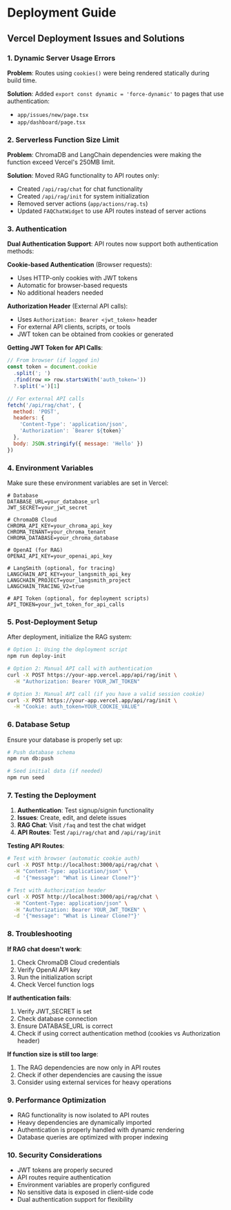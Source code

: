 # Deployment Guide

## Vercel Deployment Issues and Solutions

### 1. Dynamic Server Usage Errors

**Problem**: Routes using `cookies()` were being rendered statically during build time.

**Solution**: Added `export const dynamic = 'force-dynamic'` to pages that use authentication:
- `app/issues/new/page.tsx`
- `app/dashboard/page.tsx`

### 2. Serverless Function Size Limit

**Problem**: ChromaDB and LangChain dependencies were making the function exceed Vercel's 250MB limit.

**Solution**: Moved RAG functionality to API routes only:
- Created `/api/rag/chat` for chat functionality
- Created `/api/rag/init` for system initialization
- Removed server actions (`app/actions/rag.ts`)
- Updated `FAQChatWidget` to use API routes instead of server actions

### 3. Authentication

**Dual Authentication Support**: API routes now support both authentication methods:

**Cookie-based Authentication** (Browser requests):
- Uses HTTP-only cookies with JWT tokens
- Automatic for browser-based requests
- No additional headers needed

**Authorization Header** (External API calls):
- Uses `Authorization: Bearer <jwt_token>` header
- For external API clients, scripts, or tools
- JWT token can be obtained from cookies or generated

**Getting JWT Token for API Calls**:
```javascript
// From browser (if logged in)
const token = document.cookie
  .split('; ')
  .find(row => row.startsWith('auth_token='))
  ?.split('=')[1]

// For external API calls
fetch('/api/rag/chat', {
  method: 'POST',
  headers: {
    'Content-Type': 'application/json',
    'Authorization': `Bearer ${token}`
  },
  body: JSON.stringify({ message: 'Hello' })
})
```

### 4. Environment Variables

Make sure these environment variables are set in Vercel:

```env
# Database
DATABASE_URL=your_database_url
JWT_SECRET=your_jwt_secret

# ChromaDB Cloud
CHROMA_API_KEY=your_chroma_api_key
CHROMA_TENANT=your_chroma_tenant
CHROMA_DATABASE=your_chroma_database

# OpenAI (for RAG)
OPENAI_API_KEY=your_openai_api_key

# LangSmith (optional, for tracing)
LANGCHAIN_API_KEY=your_langsmith_api_key
LANGCHAIN_PROJECT=your_langsmith_project
LANGCHAIN_TRACING_V2=true

# API Token (optional, for deployment scripts)
API_TOKEN=your_jwt_token_for_api_calls
```

### 5. Post-Deployment Setup

After deployment, initialize the RAG system:

```bash
# Option 1: Using the deployment script
npm run deploy-init

# Option 2: Manual API call with authentication
curl -X POST https://your-app.vercel.app/api/rag/init \
  -H "Authorization: Bearer YOUR_JWT_TOKEN"

# Option 3: Manual API call (if you have a valid session cookie)
curl -X POST https://your-app.vercel.app/api/rag/init \
  -H "Cookie: auth_token=YOUR_COOKIE_VALUE"
```

### 6. Database Setup

Ensure your database is properly set up:

```bash
# Push database schema
npm run db:push

# Seed initial data (if needed)
npm run seed
```

### 7. Testing the Deployment

1. **Authentication**: Test signup/signin functionality
2. **Issues**: Create, edit, and delete issues
3. **RAG Chat**: Visit `/faq` and test the chat widget
4. **API Routes**: Test `/api/rag/chat` and `/api/rag/init`

**Testing API Routes**:
```bash
# Test with browser (automatic cookie auth)
curl -X POST http://localhost:3000/api/rag/chat \
  -H "Content-Type: application/json" \
  -d '{"message": "What is Linear Clone?"}'

# Test with Authorization header
curl -X POST http://localhost:3000/api/rag/chat \
  -H "Content-Type: application/json" \
  -H "Authorization: Bearer YOUR_JWT_TOKEN" \
  -d '{"message": "What is Linear Clone?"}'
```

### 8. Troubleshooting

**If RAG chat doesn't work**:
1. Check ChromaDB Cloud credentials
2. Verify OpenAI API key
3. Run the initialization script
4. Check Vercel function logs

**If authentication fails**:
1. Verify JWT_SECRET is set
2. Check database connection
3. Ensure DATABASE_URL is correct
4. Check if using correct authentication method (cookies vs Authorization header)

**If function size is still too large**:
1. The RAG dependencies are now only in API routes
2. Check if other dependencies are causing the issue
3. Consider using external services for heavy operations

### 9. Performance Optimization

- RAG functionality is now isolated to API routes
- Heavy dependencies are dynamically imported
- Authentication is properly handled with dynamic rendering
- Database queries are optimized with proper indexing

### 10. Security Considerations

- JWT tokens are properly secured
- API routes require authentication
- Environment variables are properly configured
- No sensitive data is exposed in client-side code
- Dual authentication support for flexibility 